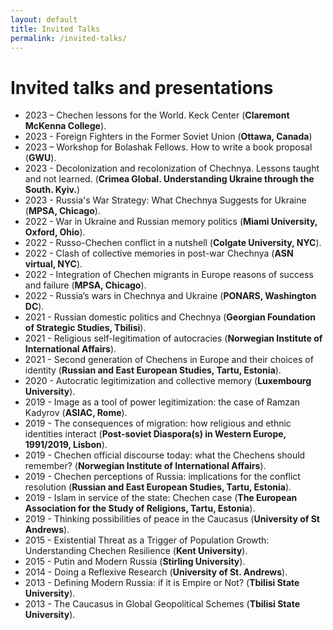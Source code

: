 ```yaml
---
layout: default
title: Invited Talks
permalink: /invited-talks/
---
```

# Invited talks and presentations 


- 2023 – Chechen lessons for the World. Keck Center (**Claremont McKenna College**). 
- 2023 - Foreign Fighters in the Former Soviet Union (**Ottawa, Canada**)
- 2023 – Workshop for Bolashak Fellows. How to write a book proposal (**GWU**). 
- 2023 - Decolonization and recolonization of Chechnya. Lessons taught and not learned. (**Crimea Global. Understanding Ukraine through the South. Kyiv.**)
- 2023 - Russia's War Strategy: What Chechnya Suggests for Ukraine (**MPSA, Chicago**).
- 2022 - War in Ukraine and Russian memory politics (**Miami University, Oxford, Ohio**).
- 2022 - Russo-Chechen conflict in a nutshell (**Colgate University, NYC**). 
- 2022 - Clash of collective memories in post-war Chechnya (**ASN virtual, NYC**).
- 2022 - Integration of Chechen migrants in Europe reasons of success and failure (**MPSA, Chicago**). 
- 2022 - Russia’s wars in Chechnya and Ukraine (**PONARS, Washington DC**).
- 2021 - Russian domestic politics and Chechnya (**Georgian Foundation of Strategic Studies, Tbilisi**). 
- 2021 - Religious self-legitimation of autocracies (**Norwegian Institute of International Affairs**). 
- 2021 - Second generation of Chechens in Europe and their choices of identity (**Russian and East European Studies, Tartu, Estonia**).
- 2020 - Autocratic legitimization and collective memory (**Luxembourg University**).
- 2019 - Image as a tool of power legitimization: the case of Ramzan Kadyrov (**ASIAC, Rome**).
- 2019 - The consequences of migration: how religious and ethnic identities interact (**Post-soviet Diaspora(s) in Western Europe, 1991/2019, Lisbon**). 
- 2019 - Chechen official discourse today: what the Chechens should remember? (**Norwegian Institute of International Affairs**).
- 2019 - Chechen perceptions of Russia: implications for the conflict resolution (**Russian and East European Studies, Tartu, Estonia**). 
- 2019 - Islam in service of the state: Chechen case (**The European Association for the Study of Religions, Tartu, Estonia**). 
- 2019 - Thinking possibilities of peace in the Caucasus (**University of St Andrews**).
- 2015 - Existential Threat as a Trigger of Population Growth: Understanding Chechen Resilience (**Kent University**).
- 2015 - Putin and Modern Russia (**Stirling University**).
- 2014 - Doing a Reflexive Research (**University of St. Andrews**).
- 2013 - Defining Modern Russia: if it is Empire or Not? (**Tbilisi State University**). 
- 2013 - The Caucasus in Global Geopolitical Schemes (**Tbilisi State University**). 
